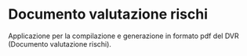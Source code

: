 # Documento valutazione rischi
Applicazione per la compilazione e generazione in formato pdf del DVR (Documento valutazione rischi).
